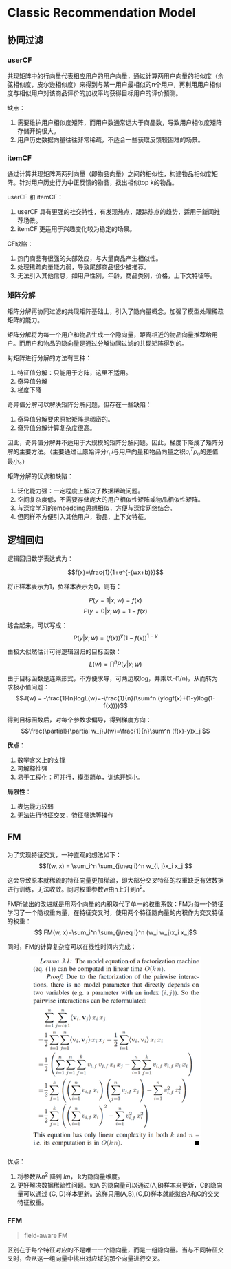 # Classic Recommendation Model

## 协同过滤

### userCF
共现矩阵中的行向量代表相应用户的用户向量，通过计算两用户向量的相似度（余弦相似度，皮尔逊相似度）来得到与某一用户最相似的n个用户，再利用用户相似度与相似用户对该商品评价的加权平均获得目标用户的评价预测。

缺点：
1. 需要维护用户相似度矩阵，而用户数通常远大于商品数，导致用户相似度矩阵存储开销很大。
2. 用户历史数据向量往往非常稀疏，不适合一些获取反馈较困难的场景。

### itemCF
通过计算共现矩阵两两列向量（即物品向量）之间的相似性，构建物品相似度矩阵。针对用户历史行为中正反馈的物品，找出相似top k的物品。

userCF 和 itemCF：
1. userCF 具有更强的社交特性，有发现热点，跟踪热点的趋势，适用于新闻推荐场景。
2. itemCF 更适用于兴趣变化较为稳定的场景。

CF缺陷：
1. 热门商品有很强的头部效应，与大量商品产生相似性。
2. 处理稀疏向量能力弱，导致尾部商品很少被推荐。
3. 无法引入其他信息，如用户性别，年龄，商品类别，价格，上下文特征等。
   
### 矩阵分解
矩阵分解再协同过滤的共现矩阵基础上，引入了隐向量概念，加强了模型处理稀疏矩阵的能力。

矩阵分解将为每一个用户和物品生成一个隐向量，距离相近的物品向量推荐给用户。而用户和物品的隐向量是通过分解协同过滤的共现矩阵得到的。

对矩阵进行分解的方法有三种：
1. 特征值分解：只能用于方阵，这里不适用。
2. 奇异值分解
3. 梯度下降

奇异值分解可以解决矩阵分解问题，但存在一些缺陷：
1. 奇异值分解要求原始矩阵是稠密的。
2. 奇异值分解计算复杂度很高。

因此，奇异值分解并不适用于大规模的矩阵分解问题。因此，梯度下降成了矩阵分解的主要方法。（主要通过让原始评分$r_ui$与用户向量和物品向量之积$q_i^Tp_u$的差值最小。）

矩阵分解的优点和缺陷：
1. 泛化能力强：一定程度上解决了数据稀疏问题。
2. 空间复杂度低，不需要存储庞大的用户相似性矩阵或物品相似性矩阵。
3. 与深度学习的embedding思想相似，方便与深度网络结合。
4. 但同样不方便引入其他用户，物品，上下文特征。

## 逻辑回归

逻辑回归数学表达式为：

$$f(x)=\frac{1}{1+e^{-(wx+b)}}$$

将正样本表示为1，负样本表示为0，则有：

$$P(y=1|x;w)=f(x)$$
$$P(y=0|x;w)=1-f(x)$$

综合起来，可以写成：
$$P(y|x;w) = (f(x))^y(1-f(x))^{1-y} $$

由极大似然估计可得逻辑回归的目标函数：
$$L(w) = \prod^n P(y|x;w) $$

由于目标函数是连乘形式，不方便求导，可两边取log，并乘以-(1/n)，从而转为求极小值问题：
$$J(w) = -\frac{1}{n}logL(w)=-\frac{1}{n}(\sum^n (ylogf(x)+(1-y)log(1-f(x))))$$

得到目标函数后，对每个参数求偏导，得到梯度方向：
$$\frac{\partial}{\partial w_j}J(w)=\frac{1}{n}\sum^n (f(x)-y)x_j $$

**优点**：
1. 数学含义上的支撑
2. 可解释性强
3. 易于工程化：可并行，模型简单，训练开销小。

**局限性**：
1. 表达能力较弱
2. 无法进行特征交叉，特征筛选等操作

## FM

为了实现特征交叉，一种直观的想法如下：
$$f(w, x) = \sum_i^n \sum_{j\neq i}^n w_{i, j}x_i x_j $$

这会导致原本就稀疏的特征向量更加稀疏，即大部分交叉特征的权重缺乏有效数据进行训练，无法收敛。同时权重参数w由n上升到$n^2$。

FM所做出的改进就是用两个向量的内积取代了单一的权重系数：FM为每一个特征学习了一个隐权重向量，在特征交叉时，使用两个特征隐向量的内积作为交叉特征的权重：
$$ FM(w, x)=\sum_i^n \sum_{j\neq i}^n (w_i w_j)x_i x_j$$

同时，FM的计算复杂度可以在线性时间内完成：
<div align="center">
<img src="images/FM_computation.png" width = "400">
</div>

优点：
1. 将参数从$n^2$ 降到 $kn$， k为隐向量维度。
2. 更好解决数据稀疏性问题。如A 的隐向量可以通过(A,B)样本来更新，C的隐向量可以通过 (C, D)样本更新。这样只用(A,B),(C,D)样本就能拟合A和C的交叉特征权重。

### FFM
> field-aware FM

区别在于每个特征对应的不是唯一一个隐向量，而是一组隐向量。当与不同特征交叉时，会从这一组向量中挑出对应域的那个向量进行交叉。





